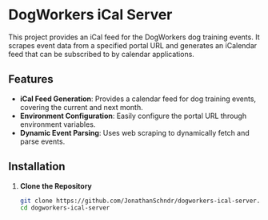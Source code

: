 # DogWorkers iCal Server

This project provides an iCal feed for the DogWorkers dog training events. It scrapes event data from a specified portal URL and generates an iCalendar feed that can be subscribed to by calendar applications.

## Features

- **iCal Feed Generation**: Provides a calendar feed for dog training events, covering the current and next month.
- **Environment Configuration**: Easily configure the portal URL through environment variables.
- **Dynamic Event Parsing**: Uses web scraping to dynamically fetch and parse events.

## Installation

1. **Clone the Repository**

   ```bash
   git clone https://github.com/JonathanSchndr/dogworkers-ical-server.git
   cd dogworkers-ical-server
